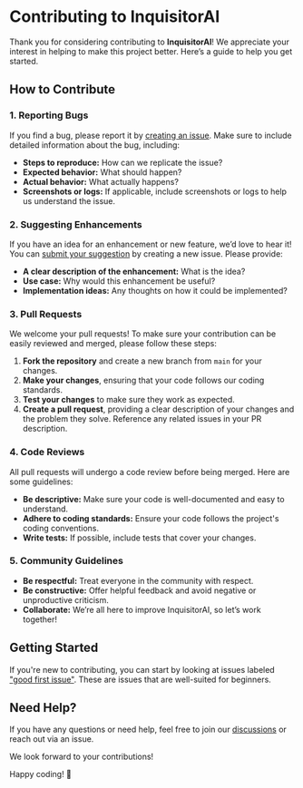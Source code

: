 # Contributing to InquisitorAI

Thank you for considering contributing to **InquisitorAI**! We appreciate your interest in helping to make this project better. Here’s a guide to help you get started.

## How to Contribute

### 1. Reporting Bugs
If you find a bug, please report it by [creating an issue](../../issues/new?assignees=&labels=bug&template=bug_report.md&title=). Make sure to include detailed information about the bug, including:
- **Steps to reproduce:** How can we replicate the issue?
- **Expected behavior:** What should happen?
- **Actual behavior:** What actually happens?
- **Screenshots or logs:** If applicable, include screenshots or logs to help us understand the issue.

### 2. Suggesting Enhancements
If you have an idea for an enhancement or new feature, we’d love to hear it! You can [submit your suggestion](../../issues/new?assignees=&labels=enhancement&template=feature_request.md&title=) by creating a new issue. Please provide:
- **A clear description of the enhancement:** What is the idea?
- **Use case:** Why would this enhancement be useful?
- **Implementation ideas:** Any thoughts on how it could be implemented?

### 3. Pull Requests
We welcome your pull requests! To make sure your contribution can be easily reviewed and merged, please follow these steps:
1. **Fork the repository** and create a new branch from `main` for your changes.
2. **Make your changes**, ensuring that your code follows our coding standards.
3. **Test your changes** to make sure they work as expected.
4. **Create a pull request**, providing a clear description of your changes and the problem they solve. Reference any related issues in your PR description.

### 4. Code Reviews
All pull requests will undergo a code review before being merged. Here are some guidelines:
- **Be descriptive:** Make sure your code is well-documented and easy to understand.
- **Adhere to coding standards:** Ensure your code follows the project's coding conventions.
- **Write tests:** If possible, include tests that cover your changes.

### 5. Community Guidelines
- **Be respectful:** Treat everyone in the community with respect.
- **Be constructive:** Offer helpful feedback and avoid negative or unproductive criticism.
- **Collaborate:** We’re all here to improve InquisitorAI, so let’s work together!

## Getting Started
If you're new to contributing, you can start by looking at issues labeled ["good first issue"](../../issues?q=is%3Aissue+is%3Aopen+label%3A%22good+first+issue%22). These are issues that are well-suited for beginners.

## Need Help?
If you have any questions or need help, feel free to join our [discussions](../../discussions) or reach out via an issue.

We look forward to your contributions!

Happy coding! 🚀
